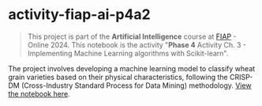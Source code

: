 # activity-fiap-ai-p4a2

> This project is part of the **Artificial Intelligence** course at [FIAP](https://github.com/fiap) - Online 2024. This notebook is the activity "**Phase 4** Activity Ch. 3 - Implementing Machine Learning algorithms with Scikit-learn".

The project involves developing a machine learning model to classify wheat grain varieties based on their physical characteristics, following the CRISP-DM (Cross-Industry Standard Process for Data Mining) methodology. [View the notebook here](./notebook.ipynb).

